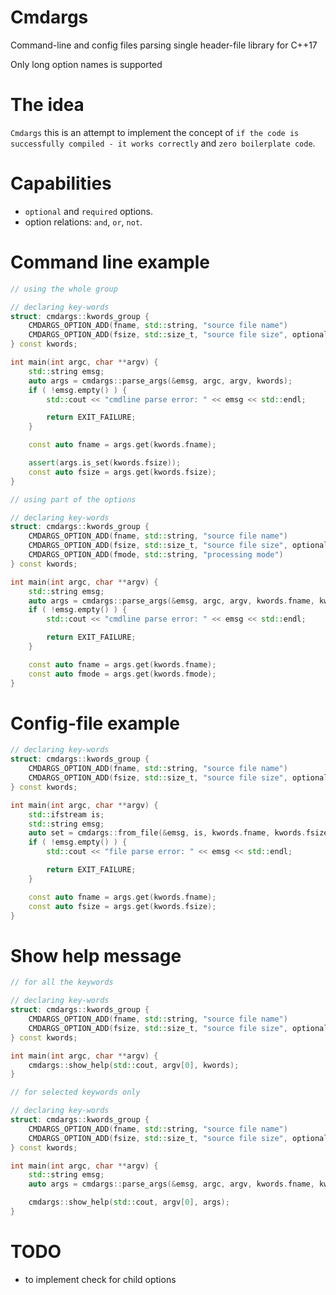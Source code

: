 # Cmdargs
Command-line and config files parsing single header-file library for C++17

Only long option names is supported

# The idea
`Cmdargs` this is an attempt to implement the concept of `if the code is successfully compiled - it works correctly` and `zero boilerplate code`.

# Capabilities
- `optional` and `required` options.
- option relations: `and`, `or`, `not`.

# Command line example

```cpp
// using the whole group

// declaring key-words
struct: cmdargs::kwords_group {
    CMDARGS_OPTION_ADD(fname, std::string, "source file name")
    CMDARGS_OPTION_ADD(fsize, std::size_t, "source file size", optional)
} const kwords;

int main(int argc, char **argv) {
    std::string emsg;
    auto args = cmdargs::parse_args(&emsg, argc, argv, kwords);
    if ( !emsg.empty() ) {
        std::cout << "cmdline parse error: " << emsg << std::endl;

        return EXIT_FAILURE;
    }

    const auto fname = args.get(kwords.fname);

    assert(args.is_set(kwords.fsize));
    const auto fsize = args.get(kwords.fsize);
}
```
```cpp
// using part of the options

// declaring key-words
struct: cmdargs::kwords_group {
    CMDARGS_OPTION_ADD(fname, std::string, "source file name")
    CMDARGS_OPTION_ADD(fsize, std::size_t, "source file size", optional)
    CMDARGS_OPTION_ADD(fmode, std::string, "processing mode")
} const kwords;

int main(int argc, char **argv) {
    std::string emsg;
    auto args = cmdargs::parse_args(&emsg, argc, argv, kwords.fname, kwords.fmode);
    if ( !emsg.empty() ) {
        std::cout << "cmdline parse error: " << emsg << std::endl;

        return EXIT_FAILURE;
    }

    const auto fname = args.get(kwords.fname);
    const auto fmode = args.get(kwords.fmode);
}
```


# Config-file example

```cpp
// declaring key-words
struct: cmdargs::kwords_group {
    CMDARGS_OPTION_ADD(fname, std::string, "source file name")
    CMDARGS_OPTION_ADD(fsize, std::size_t, "source file size", optional)
} const kwords;

int main(int argc, char **argv) {
    std::ifstream is;
    std::string emsg;
    auto set = cmdargs::from_file(&emsg, is, kwords.fname, kwords.fsize);
    if ( !emsg.empty() ) {
        std::cout << "file parse error: " << emsg << std::endl;

        return EXIT_FAILURE;
    }

    const auto fname = args.get(kwords.fname);
    const auto fsize = args.get(kwords.fsize);
}
```

# Show help message

```cpp
// for all the keywords

// declaring key-words
struct: cmdargs::kwords_group {
    CMDARGS_OPTION_ADD(fname, std::string, "source file name")
    CMDARGS_OPTION_ADD(fsize, std::size_t, "source file size", optional)
} const kwords;

int main(int argc, char **argv) {
    cmdargs::show_help(std::cout, argv[0], kwords);
}
```
```cpp
// for selected keywords only

// declaring key-words
struct: cmdargs::kwords_group {
    CMDARGS_OPTION_ADD(fname, std::string, "source file name")
    CMDARGS_OPTION_ADD(fsize, std::size_t, "source file size", optional)
} const kwords;

int main(int argc, char **argv) {
    std::string emsg;
    auto args = cmdargs::parse_args(&emsg, argc, argv, kwords.fname, kwords.fsize);

    cmdargs::show_help(std::cout, argv[0], args);
}
```

# TODO
- to implement check for child options
